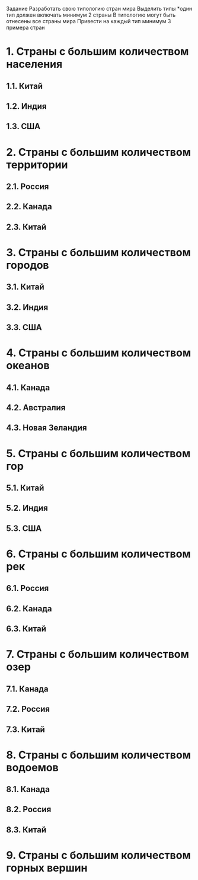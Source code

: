 Задание
Разработать свою типологию стран мира
Выделить типы
*один тип должен включать минимум 2 страны
В типологию могут быть отнесены все страны мира
Привести на каждый тип минимум 3 примера стран



# 1. Страны с большим количеством населения

## 1.1. Китай

## 1.2. Индия

## 1.3. США

# 2. Страны с большим количеством территории

## 2.1. Россия

## 2.2. Канада

## 2.3. Китай

# 3. Страны с большим количеством городов

## 3.1. Китай

## 3.2. Индия

## 3.3. США

# 4. Страны с большим количеством океанов

## 4.1. Канада

## 4.2. Австралия

## 4.3. Новая Зеландия

# 5. Страны с большим количеством гор

## 5.1. Китай

## 5.2. Индия

## 5.3. США

# 6. Страны с большим количеством рек

## 6.1. Россия

## 6.2. Канада

## 6.3. Китай

# 7. Страны с большим количеством озер

## 7.1. Канада

## 7.2. Россия

## 7.3. Китай

# 8. Страны с большим количеством водоемов

## 8.1. Канада

## 8.2. Россия

## 8.3. Китай

# 9. Страны с большим количеством горных вершин

